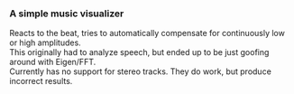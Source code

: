 ### A simple music visualizer

Reacts to the beat, tries to automatically compensate for continuously low or high amplitudes.  
This originally had to analyze speech, but ended up to be just goofing around with Eigen/FFT.  
Currently has no support for stereo tracks. They do work, but produce incorrect results.
